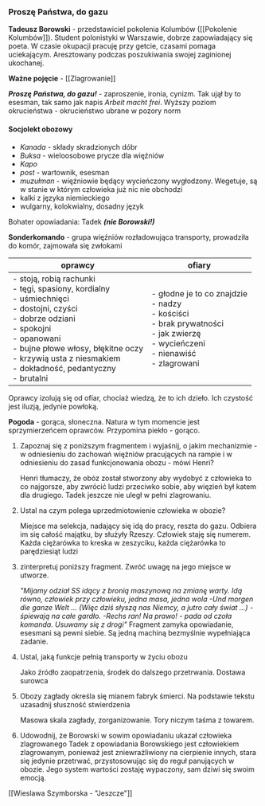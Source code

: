 ### Proszę Państwa, do gazu

**Tadeusz Borowski** - przedstawiciel pokolenia Kolumbów ([[Pokolenie Kolumbów]]). Student polonistyki w Warszawie, dobrze zapowiadający się poeta. W czasie okupacji pracuję przy getcie, czasami pomaga uciekającym. Aresztowany podczas poszukiwania swojej zaginionej ukochanej. 

**Ważne pojęcie** - [[Zlagrowanie]]

***Proszę Państwa, do gazu!*** - zaproszenie, ironia, cynizm. Tak ujął by to esesman, tak samo jak napis *Arbeit macht frei*. Wyższy poziom okrucieństwa - okrucieństwo ubrane w pozory norm
#### Socjolekt obozowy
- *Kanada* - składy skradzionych dóbr
- *Buksa* - wieloosobowe prycze dla więźniów
- *Kapo*
- *post* - wartownik, esesman
- *muzułman* - więźniowie będący wycieńczony wygłodzony. Wegetuje, są w stanie w którym człowieka już nic nie obchodzi
- kalki z języka niemieckiego
- wulgarny, kolokwialny, dosadny język

Bohater opowiadania: Tadek ***(nie Borowski!)***

**Sonderkomando** - grupa więźniów rozładowująca transporty, prowadziła do komór, zajmowała się zwłokami

| oprawcy                                                                                                                                                                                                                                                         | ofiary                                                                                                                                     |
| --------------------------------------------------------------------------------------------------------------------------------------------------------------------------------------------------------------------------------------------------------------- | ------------------------------------------------------------------------------------------------------------------------------------------ |
| - stoją, robią rachunki<br>- tęgi, spasiony, kordialny<br>- uśmiechnięci<br>- dostojni, czyści<br>- dobrze odziani<br>- spokojni<br>- opanowani<br>- bujne płowe włosy, błękitne oczy<br>- krzywią usta z niesmakiem<br>- dokładność, pedantyczny<br>- brutalni | - głodne je to co znajdzie<br>- nadzy<br>- kościści<br>- brak prywatności<br>- jak zwierzę<br>- wycieńczeni<br>- nienawiść<br>- zlagrowani |

Oprawcy izolują się od ofiar, chociaż wiedzą, że to ich dzieło. Ich czystość jest iluzją, jedynie powłoką.


**Pogoda** - gorąca, słoneczna. Natura w tym momencie jest sprzymierzeńcem oprawców. Przypomina piekło - gorąco.

1. Zapoznaj się z poniższym fragmentem i wyjaśnij, o jakim mechanizmie - w odniesieniu do zachowań więźniów pracujących na rampie i w odniesieniu do zasad funkcjonowania obozu - mówi Henri?

	Henri tłumaczy, że obóz został stworzony aby wydobyć z człowieka to co najgorsze, aby zwrócić ludzi przeciwko sobie, aby więzień był katem dla drugiego.  Tadek jeszcze nie uległ w pełni zlagrowaniu. 

2. Ustal na czym polega uprzedmiotowienie człowieka w obozie?

	 Miejsce ma selekcja, nadający się idą do pracy, reszta do gazu. Odbiera im się całość majątku, by służyły Rzeszy. Człowiek staję się numerem. Każda ciężarówka to kreska w zeszyciku, każda ciężarówka to parędziesiąt ludzi
	
3. zinterpretuj poniższy fragment. Zwróć uwagę na jego miejsce w utworze.

	*"Mijamy odział SS idący z bronią maszynową na zmianę warty. Idą równo, człowiek przy człowieku, jedna masa, jedna wola
	-Und morgen die ganze Welt ... (Więc dziś słyszą nas Niemcy, a jutro cały świat ...) - śpiewają na całe gardło.
	-Rechs ran! Na prawo! - pada od czoła komanda. Usuwamy się z drogi"*
	Fragment zamyka opowiadanie, esesmani są pewni siebie. Są jedną machiną bezmyślnie wypełniająca zadanie. 

4. Ustal, jaką funkcje pełnią transporty w życiu obozu

	Jako źródło zaopatrzenia, środek do dalszego przetrwania. Dostawa surowca

5. Obozy zagłady określa się mianem fabryk śmierci. Na podstawie tekstu uzasadnij słuszność stwierdzenia

	Masowa skala zagłady, zorganizowanie. Tory niczym taśma z towarem.

6. Udowodnij, że Borowski w sowim opowiadaniu ukazał człowieka zlagrowanego
	Tadek z opowiadania Borowskiego jest człowiekiem zlagrowanym, ponieważ jest zniewrażliwiony  na cierpienie innych, stara się jedynie przetrwać, przystosowując się do reguł panujących w obozie. Jego system wartości zostaję wypaczony, sam dziwi się swoim emocją.

[[Wieslawa Szymborska - "Jeszcze"]]